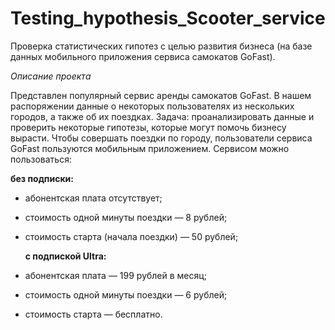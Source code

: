 # Testing_hypothesis_Scooter_service
Проверка статистических гипотез с целью развития бизнеса (на базе данных мобильного приложения сервиса самокатов GoFast).

*Описание проекта*

Представлен популярный сервис аренды самокатов GoFast. В нашем распоряжении данные о некоторых пользователях из нескольких городов, а также об их поездках. Задача: проанализировать данные и проверить некоторые гипотезы, которые могут помочь бизнесу вырасти. Чтобы совершать поездки по городу, пользователи сервиса GoFast пользуются мобильным приложением. Сервисом можно пользоваться:
    
   **без подписки:**
 - абонентская плата отсутствует;
 - стоимость одной минуты поездки — 8 рублей;
 - стоимость старта (начала поездки) — 50 рублей;

   **с подпиской Ultra:**
 - абонентская плата — 199 рублей в месяц;
 - стоимость одной минуты поездки — 6 рублей;
 - стоимость старта — бесплатно.

